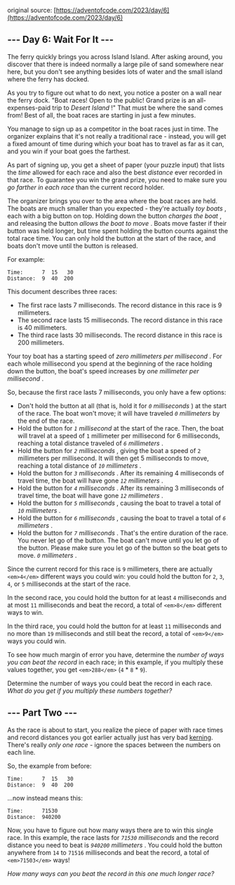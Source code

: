 original source: [https://adventofcode.com/2023/day/6](https://adventofcode.com/2023/day/6)

## --- Day 6: Wait For It ---

The ferry quickly brings you across Island Island. After asking around, you discover that there is indeed normally a large pile of sand somewhere near here, but you don't see anything besides lots of water and the small island where the ferry has docked.

As you try to figure out what to do next, you notice a poster on a wall near the ferry dock. "Boat races! Open to the public! Grand prize is an all-expenses-paid trip to  *Desert Island* !" That must be where the sand comes from! Best of all, the boat races are starting in just a few minutes.

You manage to sign up as a competitor in the boat races just in time. The organizer explains that it's not really a traditional race - instead, you will get a fixed amount of time during which your boat has to travel as far as it can, and you win if your boat goes the farthest.

As part of signing up, you get a sheet of paper (your puzzle input) that lists the *time* allowed for each race and also the best *distance* ever recorded in that race. To guarantee you win the grand prize, you need to make sure you *go farther in each race* than the current record holder.

The organizer brings you over to the area where the boat races are held. The boats are much smaller than you expected - they're actually  *toy boats* , each with a big button on top. Holding down the button  *charges the boat* , and releasing the button  *allows the boat to move* . Boats move faster if their button was held longer, but time spent holding the button counts against the total race time. You can only hold the button at the start of the race, and boats don't move until the button is released.

For example:

```
Time:      7  15   30
Distance:  9  40  200
```

This document describes three races:

* The first race lasts 7 milliseconds. The record distance in this race is 9 millimeters.
* The second race lasts 15 milliseconds. The record distance in this race is 40 millimeters.
* The third race lasts 30 milliseconds. The record distance in this race is 200 millimeters.

Your toy boat has a starting speed of  *zero millimeters per millisecond* . For each whole millisecond you spend at the beginning of the race holding down the button, the boat's speed increases by  *one millimeter per millisecond* .

So, because the first race lasts 7 milliseconds, you only have a few options:

* Don't hold the button at all (that is, hold it for  *`0` milliseconds* ) at the start of the race. The boat won't move; it will have traveled *`0` millimeters* by the end of the race.
* Hold the button for *`1` millisecond* at the start of the race. Then, the boat will travel at a speed of `1` millimeter per millisecond for 6 milliseconds, reaching a total distance traveled of  *`6` millimeters* .
* Hold the button for  *`2` milliseconds* , giving the boat a speed of `2` millimeters per millisecond. It will then get 5 milliseconds to move, reaching a total distance of  *`10` millimeters* .
* Hold the button for  *`3` milliseconds* . After its remaining 4 milliseconds of travel time, the boat will have gone  *`12` millimeters* .
* Hold the button for  *`4` milliseconds* . After its remaining 3 milliseconds of travel time, the boat will have gone  *`12` millimeters* .
* Hold the button for  *`5` milliseconds* , causing the boat to travel a total of  *`10` millimeters* .
* Hold the button for  *`6` milliseconds* , causing the boat to travel a total of  *`6` millimeters* .
* Hold the button for  *`7` milliseconds* . That's the entire duration of the race. You never let go of the button. The boat can't move until you let go of the button. Please make sure you let go of the button so the boat gets to move.  *`0` millimeters* .

Since the current record for this race is `9` millimeters, there are actually `<em>4</em>` different ways you could win: you could hold the button for `2`, `3`, `4`, or `5` milliseconds at the start of the race.

In the second race, you could hold the button for at least `4` milliseconds and at most `11` milliseconds and beat the record, a total of `<em>8</em>` different ways to win.

In the third race, you could hold the button for at least `11` milliseconds and no more than `19` milliseconds and still beat the record, a total of `<em>9</em>` ways you could win.

To see how much margin of error you have, determine the *number of ways you can beat the record* in each race; in this example, if you multiply these values together, you get `<em>288</em>` (`4` * `8` * `9`).

Determine the number of ways you could beat the record in each race. *What do you get if you multiply these numbers together?*

## --- Part Two ---

As the race is about to start, you realize the piece of paper with race times and record distances you got earlier actually just has very bad [kerning](https://en.wikipedia.org/wiki/Kerning). There's really *only one race* - ignore the spaces between the numbers on each line.

So, the example from before:

```
Time:      7  15   30
Distance:  9  40  200
```

...now instead means this:

```
Time:      71530
Distance:  940200
```

Now, you have to figure out how many ways there are to win this single race. In this example, the race lasts for *`71530` milliseconds* and the record distance you need to beat is  *`940200` millimeters* . You could hold the button anywhere from `14` to `71516` milliseconds and beat the record, a total of `<em>71503</em>` ways!

*How many ways can you beat the record in this one much longer race?*

